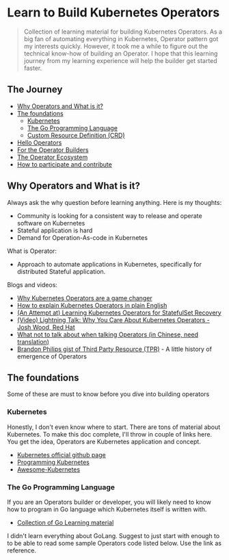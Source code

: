 # Learn to Build Kubernetes Operators

> Collection of learning material for building Kubernetes Operators.
> As a big fan of automating everything in Kubernetes, Operator pattern got my interests quickly.
> However, it took me a while to figure out the technical know-how of building an Operator.
> I hope that this learning journey from my learning experience will help the builder get started faster.

## The Journey

- [Why Operators and What is it?](#why-operators-and-what-is-it)
- [The foundations](#the-foundations)
  - [Kubernetes](#kubernetes)
  - [The Go Programming Language](#the-go-programming-language)
  - [Custom Resource Definition (CRD)](#crd)
- [Hello Operators](#hello-operators)
- [For the Operator Builders](#for-the-operator-builders)
- [The Operator Ecosystem](#the-operator-ecosystem)
- [How to participate and contribute](#how-to-participate-and-contribute)

## Why Operators and What is it?

Always ask the why question before learning anything. Here is my thoughts:

- Community is looking for a consistent way to release and operate software on Kubernetes
- Stateful application is hard
- Demand for Operation-As-code in Kubernetes

What is Operator:
- Approach to automate applications in Kubernetes, specifically for distributed Stateful application.

Blogs and videos:
- [Why Kubernetes Operators are a game changer](https://blog.couchbase.com/kubernetes-operators-game-changer/)
- [How to explain Kubernetes Operators in plain English](https://enterprisersproject.com/article/2019/2/kubernetes-operators-plain-english?sc_cid=7016000000127eyAAA)
- [(An Attempt at) Learning Kubernetes Operators for StatefulSet Recovery](https://medium.com/@joatmon08/an-attempt-at-learning-kubernetes-operators-dace89e573b1)
- [(Video) Lightning Talk: Why You Care About Kubernetes Operators - Josh Wood, Red Hat](https://www.youtube.com/watch?v=6Csf0g9BTr4)
- [What not to talk about when talking Operators (in Chinese, need translation)](https://www.infoq.cn/article/SJMUvMg_0H7BS5d99euR)
- [Brandon Philips gist of Third Party Resource (TPR)](https://gist.github.com/philips/a97a143546c87b86b870a82a753db14c) - A little history of emergence of Operators

## The foundations

Some of these are must to know before you dive into building operators

### Kubernetes

Honestly, I don't even know where to start. There are tons of material about Kubernetes. To make this doc complete, I'll throw in couple of links here. You get the idea, Operators are Kubernetes application and concept.

  - [Kubernetes official github page](https://github.com/kubernetes)
  - [Programming Kubernetes](https://www.oreilly.com/library/view/programming-kubernetes/9781492047094/)
  - [Awesome-Kubernetes](https://github.com/ramitsurana/awesome-kubernetes)


### The Go Programming Language

If you are an Operators builder or developer, you will likely need to know how to program in Go language which Kubernetes itself is written with.

  - [Collection of Go Learning material](https://github.com/golang/go/wiki/Learn)

I didn't learn everything about GoLang. Suggest to just start with enough to to be able to read some sample Operators code listed below. Use the link as reference.
